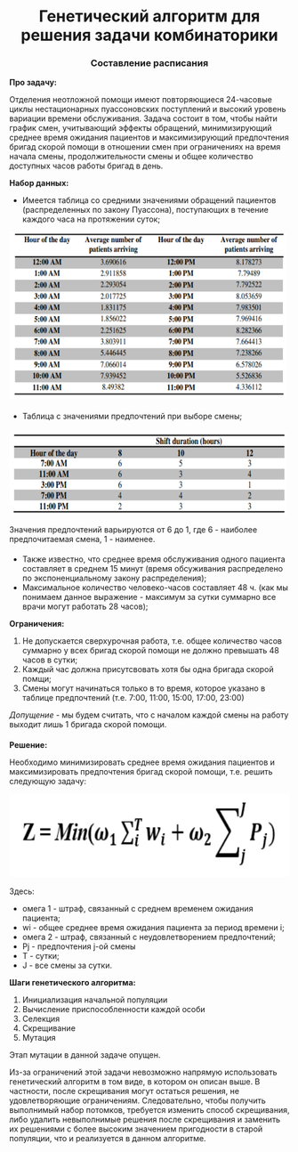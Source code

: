 <h1><center>Генетический алгоритм для решения задачи комбинаторики</center></h1> 
<h3><center>Составление расписания</center></h3>

**Про задачу:**
    
Отделения неотложной помощи имеют повторяющиеся 24-часовые циклы нестационарных пуассоновских поступлений и высокий уровень вариации времени обслуживания. Задача состоит в том, чтобы найти график смен, учитывающий эффекты обращений, минимизирующий среднее время ожидания пациентов и максимизирующий предпочтения бригад скорой помощи в отношении смен при ограничениях на время начала смены, продолжительности смены и общее количество доступных часов работы бригад в день.  

**Набор данных:**
- Имеется таблица со средними значениями обращений пациентов (распределенных по закону Пуассона), поступающих в течение каждого часа на протяжении суток; 

<img src="Image\table1.png" width="500" height="300">

<h4><center>   </center></h4>

- Таблица с значениями предпочтений при выборе смены;

<h4><center>     </center></h4>

<img src="Image\table2.png" width="500" height="150">

Значения предпочтений варьируются от 6 до 1, где 6 - наиболее предпочитаемая смена, 1 - наименее. 
<h4><center>   </center></h4>

- Также известно, что среднее время обслуживания одного пациента составляет в среднем 15 минут (время обсуживания распределено по экспоненциальному закону распределения);
- Максимальное количество человеко-часов составляет 48 ч. (как мы понимаем данное выражение - максимум за сутки суммарно все врачи могут работать 28 часов);

**Ограничения:**
1) Не допускается сверхурочная работа, т.е. общее количество часов суммарно у всех бригад скорой помощи не должно превышать 48 часов в сутки; 
2) Каждый час должна присутсвовать хотя бы одна бригада скорой помщи; 
3) Смены могут начинаться только в то время, которое указано в таблице предпочтений (т.е. 7:00, 11:00, 15:00, 17:00, 23:00)

*Допущение* - мы будем считать, что с началом каждой смены на работу выходит лишь 1 бригада скорой помощи.

<h4><center>   </center></h4>

**Решение:**

Необходимо минимизировать среднее время ожидания пациентов и максимизировать предпочтения бригад скорой помощи, т.е. решить следующую задачу:

<img src="Image\2.png" width="550" height="150">

Здесь: 
- омега 1 - штраф, связанный с среднем временем ожидания пациента;
- wi - общее среднее время ожидания пациента за период времени i; 
- омега 2 - штраф, связанный с неудовлетворением предпочтений;
- Pj - предпочтения j-ой смены 
- T - сутки; 
- J - все смены за сутки.

**Шаги генетического алгоритма:**
1. Инициализация начальной популяции 
2. Вычисление приспособленности каждой особи
3. Селекция
4. Скрещивание 
5. Мутация 

Этап мутации в данной задаче опущен.

Из-за ограничений этой задачи невозможно напрямую использовать генетический алгоритм в том виде, в котором он описан выше. В частности, после скрещивания могут остаться решения, не удовлетворяющие ограничениям. Следовательно, чтобы получить выполнимый набор потомков, требуется изменить способ скрещивания, либо удалить невыполнимые решения после скрещивания и заменить их решениями с более высоким значением пригодности в старой популяции, что и реализуется в данном алгоритме. 
